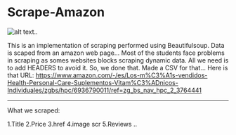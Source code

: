 # Scrape-Amazon
![alt text](https://github.com/atisamhaq123/Scrape-Amazon/blob/main/Capture.PNG)..

This is an implementation of scraping performed using Beautifulsoup.
Data is scaped from an amazon web page...
Most of the students face problems in scraping as somes websites blocks scraping dynamic data. All we need is to add HEADERS to avoid it. 
So, we done that. Made a CSV for that...
Here is that URL:
https://www.amazon.com/-/es/Los-m%C3%A1s-vendidos-Health-Personal-Care-Suplementos-Vitam%C3%ADnicos-Individuales/zgbs/hpc/6936790011/ref=zg_bs_nav_hpc_2_3764441
*****************************************
What we scraped:

1.Title
2.Price
3.href
4.image scr
5.Reviews
..
